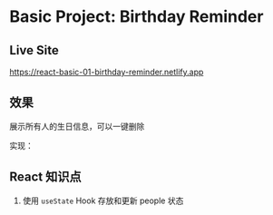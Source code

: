 # Basic Project: Birthday Reminder

## Live Site

https://react-basic-01-birthday-reminder.netlify.app

## 效果

展示所有人的生日信息，可以一键删除

实现：

## React 知识点

1. 使用 `useState` Hook 存放和更新 people 状态
